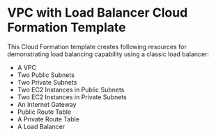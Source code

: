 # VPC with Load Balancer Cloud Formation Template

This Cloud Formation template creates following resources for demonstrating load balancing capability using a classic load balancer:

  - A VPC
  - Two Public Subnets
  - Two Private Subnets
  - Two EC2 Instances in Public Subnets
  - Two EC2 Instances in Private Subnets
  - An Internet Gateway
  - Public Route Table
  - A Private Route Table
  - A Load Balancer